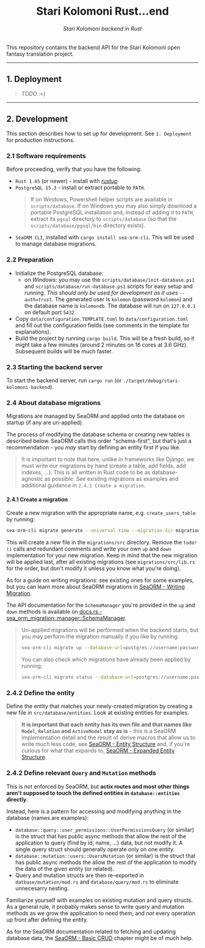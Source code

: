 <h1 align="center">Stari Kolomoni Rust...end</h1>
<h6 align="center">Stari Kolomoni backend in Rust</h6>

This repository contains the backend API for the Stari Kolomoni open fantasy translation project.

---

## 1. Deployment
> *TODO :=)*

---

## 2. Development
This section describes how to set up for development. 
See `1. Deployment` for production instructions.

### 2.1 Software requirements
Before proceeding, verify that you have the following:
- `Rust 1.65` (or newer) - install with [*rustup*](https://rustup.rs/)
- `PostgreSQL 15.3` - install or extract portable to `PATH`.  
  > If on Windows, Powershell helper scripts are available in `scripts/database`. If on Windows you may also simply download a portable PostgreSQL installation and, instead of adding it to `PATH`, extract its `pgsql` directory to `scripts/database` (so that the `scripts/database/pgsql/bin` directory exists).
- `SeaORM CLI`, installed with `cargo install sea-orm-cli`. This will be used to manage database migrations.


### 2.2 Preparation
- Initialize the PostgreSQL database:  
  - on *Windows*: you may use the `scripts/database/init-database.ps1` and `scripts/database/run-database.ps1` scripts for easy setup and running. *This should only be used for development as it uses `--auth=trust`.* The generated user is `kolomon` (password `kolomon`) and the database name is `kolomondb`. The database will run on `127.0.0.1` on default port `5432`.
- Copy `data/configuration.TEMPLATE.toml` to `data/configuration.toml` and fill out the configuration fields (see comments in the template for explanations).
- Build the project by running `cargo build`. This will be a fresh build, so it might take a few minutes (around 2 minutes on 16 cores at 3.6 GHz). Subsequent builds will be much faster.

### 2.3 Starting the backend server
To start the backend server, run `cargo run` (or `./target/debug/stari-kolomoni-backend`).

### 2.4 About database migrations
Migrations are managed by SeaORM and applied onto the database on startup (if any are un-applied).

The process of modifying the database schema or creating new tables is described below. 
SeaORM calls this order "schema-first", but that's just a recommendation - you *may* start 
by defining an entity first if you like.

> It is important to note that here, unlike in frameworks like Django, we must write our migrations by hand (create a table, add fields, add indexes, ...). This is all written in Rust code to be as database-agnostic as possible. See existing migrations as examples and additional guidance in `2.4.1 Create a migration`.

#### 2.4.1 Create a migration
Create a new migration with the appropriate name, e.g. `create_users_table` by running:

```bash
sea-orm-cli migrate generate --universal-time --migration-dir migrations create_users_table
```

This will create a new file in the `migrations/src` directory. Remove the `todo!()` calls and redundant comments and
write your own `up` and `down` implementation for your new migration. Keep in mind that the new migration will be applied last, after all existing migrations (see `migrations/src/lib.rs` for the order, but don't modify it unless you know what you're doing). 

As for a guide on writing migrations: see existing ones for some examples, but you can learn more about SeaORM migrations in 
[SeaORM - Writing Migration](https://www.sea-ql.org/SeaORM/docs/migration/writing-migration/).

The API documentation for the `SchemaManager` you're provided in the `up` and `down` methods 
is available on [docs.rs - sea_orm_migration::manager::SchemaManager](https://docs.rs/sea-orm-migration/0.11.3/sea_orm_migration/manager/struct.SchemaManager.html).

> Un-applied migrations will be performed when the backend starts, but you may perform the migration manually if you like by running:
> ```bash
> sea-orm-cli migrate up --database-url=postgres://username:password@host:port/database_name --migration-dir migrations
> ```
> 
> You can also check which migrations have already been applied by running:
> ```bash
> sea-orm-cli migrate status --database-url=postgres://username:password@host:port/database_name --migration-dir migrations
> ```

### 2.4.2 Define the entity
Define the entity that matches your newly-created migration by creating a new file in `src/database/entities`. Look at existing entities for examples.

> **It is important that each entity has its own file and that names like `Model`, `Relation` and `ActiveModel` stay as is** - this 
> is a SeaORM implementation detail and the result of derive macros that allow us to write much less code, 
> see [SeaORM - Entity Structure](https://www.sea-ql.org/SeaORM/docs/generate-entity/entity-structure/) and, 
> if you're curious for what that expands to, [SeaORM - Expanded Entity Structure](https://www.sea-ql.org/SeaORM/docs/generate-entity/expanded-entity-structure/).

### 2.4.2 Define relevant `Query` and `Mutation` methods
This is not enforced by SeaORM, but **actix routes and most other things aren't supposed to touch the defined entities in `database::entities` directly**.

Instead, here is a pattern for accessing and modifying anything in the database (names are examples):
- `database::query::user_permissions::UserPermissionsQuery` (or similar) is the struct that has public async methods that allow the rest of the application to query (find by id, name, ...) data, but not modify it. A single query struct should generally operate only on one entity.
- `database::mutation::users::UsersMutation` (or similar) is the struct that has public async methods the allow the rest of the application to modify the data of the given entity (or related).
- Query and mutation structs are then re-exported in `datbase/mutation/mod.rs` and `database/query/mod.rs` to eliminate unnecesarry nesting.

Familiarize yourself with examples on existing mutation and query structs. As a general rule, it probably makes sense to write query and mutation methods as we grow the application to need them, and *not* every operation up front after defining the entity.

As for the SeaORM documentation related to fetching and updating database data, the [SeaORM - Basic CRUD](https://www.sea-ql.org/SeaORM/docs/basic-crud/basic-schema/) chapter might be of much help.
